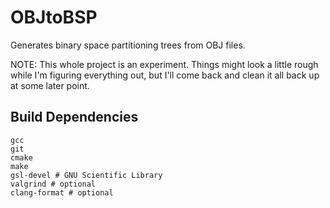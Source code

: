 # OBJtoBSP

Generates binary space partitioning trees from OBJ files.

NOTE: This whole project is an experiment. Things might look a little rough while I'm figuring everything out, but I'll come back and clean it all back up at some later point.

## Build Dependencies

```
gcc
git
cmake
make
gsl-devel # GNU Scientific Library
valgrind # optional
clang-format # optional
```

